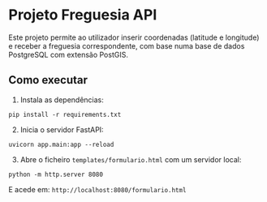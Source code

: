 # Projeto Freguesia API

Este projeto permite ao utilizador inserir coordenadas (latitude e longitude) e receber a freguesia correspondente, com base numa base de dados PostgreSQL com extensão PostGIS.

## Como executar

1. Instala as dependências:
```
pip install -r requirements.txt
```

2. Inicia o servidor FastAPI:
```
uvicorn app.main:app --reload
```

3. Abre o ficheiro `templates/formulario.html` com um servidor local:
```
python -m http.server 8080
```

E acede em: `http://localhost:8080/formulario.html`
